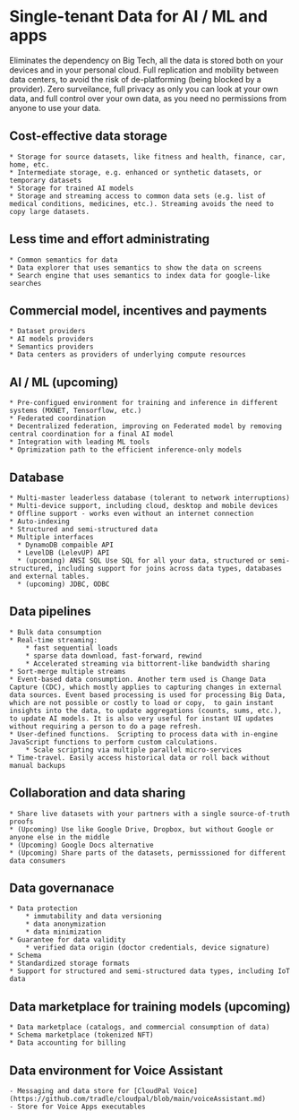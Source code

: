 # Single-tenant Data for AI / ML and apps
Eliminates the dependency on Big Tech, all the data is stored both on your devices and in your personal cloud. Full replication and mobility between data centers, to avoid the risk of de-platforming (being blocked by a provider). Zero surveilance, full privacy as only you can look at your own data, and full control over your own data, as you need no permissions from anyone to use your data.


## Cost-effective data storage  
    * Storage for source datasets, like fitness and health, finance, car, home, etc.
    * Intermediate storage, e.g. enhanced or synthetic datasets, or temporary datasets
    * Storage for trained AI models
    * Storage and streaming access to common data sets (e.g. list of medical conditions, medicines, etc.). Streaming avoids the need to copy large datasets.

## Less time and effort administrating 
    * Common semantics for data
    * Data explorer that uses semantics to show the data on screens
    * Search engine that uses semantics to index data for google-like searches

## Commercial model, incentives and payments
    * Dataset providers
    * AI models providers
    * Semantics providers
    * Data centers as providers of underlying compute resources

## AI / ML (upcoming)
    * Pre-configued environment for training and inference in different systems (MXNET, Tensorflow, etc.)
    * Federated coordination
    * Decentralized federation, improving on Federated model by removing central coordination for a final AI model
    * Integration with leading ML tools
    * Oprimization path to the efficient inference-only models

## Database
    * Multi-master leaderless database (tolerant to network interruptions)
    * Multi-device support, including cloud, desktop and mobile devices
    * Offline support - works even without an internet connection
    * Auto-indexing
    * Structured and semi-structured data
    * Multiple interfaces
      * DynamoDB compaible API
      * LevelDB (LelevUP) API
      * (upcoming) ANSI SQL Use SQL for all your data, structured or semi-structured, including support for joins across data types, databases and external tables.
      * (upcoming) JDBC, ODBC
    
## Data pipelines
    * Bulk data consumption
    * Real-time streaming: 
        * fast sequential loads
        * sparse data download, fast-forward, rewind
        * Accelerated streaming via bittorrent-like bandwidth sharing
    * Sort-merge multiple streams
    * Event-based data consumption. Another term used is Change Data Capture (CDC), which mostly applies to capturing changes in external data sources. Event based processing is used for processing Big Data, which are not possible or costly to load or copy,  to gain instant insights into the data, to update aggregations (counts, sums, etc.), to update AI models. It is also very useful for instant UI updates without requiring a person to do a page refresh.
    * User-defined functions.  Scripting to process data with in-engine JavaScript functions to perform custom calculations.
        * Scale scripting via multiple parallel micro-services
    * Time-travel. Easily access historical data or roll back without manual backups

## Collaboration and data sharing
    * Share live datasets with your partners with a single source-of-truth proofs
    * (Upcoming) Use like Google Drive, Dropbox, but without Google or anyone else in the middle 
    * (Upcoming) Google Docs alternative 
    * (Upcoming) Share parts of the datasets, permisssioned for different data consumers

## Data governanace 
    * Data protection
        * immutability and data versioning
        * data anonymization 
        * data minimization 
    * Guarantee for data validity 
        * verified data origin (doctor credentials, device signature)
    * Schema
    * Standardized storage formats 
    * Support for structured and semi-structured data types, including IoT data

## Data marketplace for training models (upcoming)
    * Data marketplace (catalogs, and commercial consumption of data)
    * Schema marketplace (tokenized NFT)
    * Data accounting for billing

## Data environment for Voice Assistant
    - Messaging and data store for [CloudPal Voice](https://github.com/tradle/cloudpal/blob/main/voiceAssistant.md)
    - Store for Voice Apps executables


